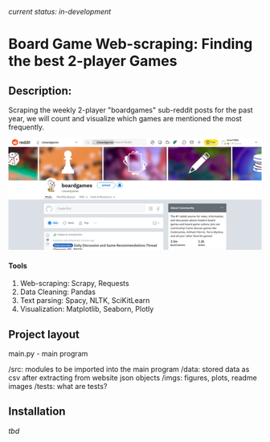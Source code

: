 ﻿*current status: in-development*

# Board Game Web-scraping: Finding the best 2-player Games

## Description:
Scraping the weekly 2-player "boardgames" sub-reddit posts for the past year, we will count and visualize which games are mentioned the most frequently.

<img src="./imgs/larger_img.png">

#### Tools
1. Web-scraping:
   Scrapy, Requests
2. Data Cleaning: Pandas
3. Text parsing: Spacy, NLTK, SciKitLearn
4. Visualization: Matplotlib, Seaborn, Plotly 


## Project layout

main.py - main program

/src: modules to be imported into the main program
/data: stored data as csv after extracting from website json objects
/imgs: figures, plots, readme images
/tests: what are tests?

## Installation

*tbd*

